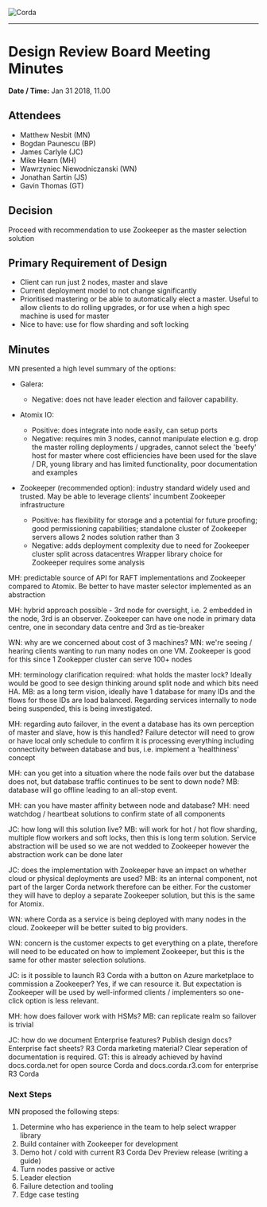 ![Corda](https://www.corda.net/wp-content/uploads/2016/11/fg005_corda_b.png)

--------------------------------------------
Design Review Board Meeting Minutes
============================================

**Date / Time:** Jan 31 2018, 11.00

## Attendees

- Matthew Nesbit (MN)
- Bogdan Paunescu (BP)
- James Carlyle (JC)
- Mike Hearn (MH)
- Wawrzyniec Niewodniczanski (WN)
- Jonathan Sartin (JS)
- Gavin Thomas (GT)


## **Decision**

Proceed with recommendation to use Zookeeper as the master selection solution


## **Primary Requirement of Design**

- Client can run just 2 nodes, master and slave
- Current deployment model to not change significantly
- Prioritised mastering or be able to automatically elect a master. Useful to allow clients to do rolling upgrades, or for use when a high spec machine is used for master
- Nice to have: use for flow sharding and soft locking

## **Minutes**

MN presented a high level summary of the options:
- Galera:
    - Negative: does not have leader election and failover capability.

- Atomix IO:
    - Positive: does integrate into node easily, can setup ports
    - Negative: requires min 3 nodes, cannot manipulate election e.g. drop the master rolling deployments / upgrades, cannot select the 'beefy' host for master where cost efficiencies have been used for the slave / DR, young library and has limited functionality, poor documentation and examples

- Zookeeper (recommended option): industry standard widely used and trusted. May be able to leverage clients' incumbent Zookeeper infrastructure
    - Positive: has flexibility for storage and a potential for future proofing; good permissioning capabilities; standalone cluster of Zookeeper servers allows 2 nodes solution rather than 3
    - Negative: adds deployment complexity due to need for Zookeeper cluster split across datacentres
Wrapper library choice for Zookeeper requires some analysis


MH: predictable source of API for RAFT implementations and Zookeeper compared to Atomix. Be better to have master selector implemented as an abstraction

MH: hybrid approach possible - 3rd node for oversight, i.e. 2 embedded in the node, 3rd is an observer. Zookeeper can have one node in primary data centre, one in secondary data centre and 3rd as tie-breaker

WN: why are we concerned about cost of 3 machines? MN: we're seeing / hearing clients wanting to run many nodes on one VM. Zookeeper is good for this since 1 Zookepper cluster can serve 100+ nodes

MH: terminology clarification required: what holds the master lock? Ideally would be good to see design thinking around split node and which bits need HA. MB: as a long term vision, ideally have 1 database for many IDs and the flows for those IDs are load balanced. Regarding services internally to node being suspended, this is being investigated.

MH: regarding auto failover, in the event a database has its own perception of master and slave, how is this handled? Failure detector will need to grow or have local only schedule to confirm it is processing everything including connectivity between database and bus, i.e. implement a 'healthiness' concept

MH: can you get into a situation where the node fails over but the database does not, but database traffic continues to be sent to down node? MB: database will go offline leading to an all-stop event.

MH: can you have master affinity between node and database? MH: need watchdog / heartbeat solutions to confirm state of all components

JC: how long will this solution live? MB: will work for hot / hot flow sharding, multiple flow workers and soft locks, then this is long term solution. Service abstraction will be used so we are not wedded to Zookeeper however the abstraction work can be done later

JC: does the implementation with Zookeeper have an impact on whether cloud or physical deployments are used? MB: its an internal component, not part of the larger Corda network therefore can be either. For the customer they will have to deploy a separate Zookeeper solution, but this is the same for Atomix.

WN: where Corda as a service is being deployed with many nodes in the cloud. Zookeeper will be better suited to big providers.

WN: concern is the customer expects to get everything on a plate, therefore will need to be educated on how to implement Zookeeper, but this is the same for other master selection solutions.

JC: is it possible to launch R3 Corda with a button on Azure marketplace to commission a Zookeeper? Yes, if we can resource it. But expectation is Zookeeper will be used by well-informed clients / implementers so one-click option is less relevant.

MH: how does failover work with HSMs? MB: can replicate realm so failover is trivial

JC: how do we document Enterprise features? Publish design docs? Enterprise fact sheets? R3 Corda marketing material? Clear seperation of documentation is required. GT: this is already achieved by havind docs.corda.net for open source Corda and docs.corda.r3.com for enterprise R3 Corda


### Next Steps

MN proposed the following steps:

1)   Determine who has experience in the team to help select wrapper library
2)   Build container with Zookeeper for development
3)   Demo hot / cold with current R3 Corda Dev Preview release (writing a guide)
4)   Turn nodes passive or active
5)   Leader election
6)   Failure detection and tooling
7)   Edge case testing
